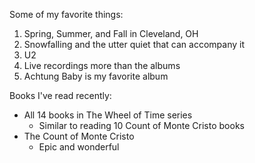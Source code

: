 Some of my favorite things:

1. Spring, Summer, and Fall in Cleveland, OH
2. Snowfalling and the utter quiet that can accompany it
3. U2
  1. Live recordings more than the albums
  2. Achtung Baby is my favorite album
 
Books I've read recently:

- All 14 books in The Wheel of Time series
  - Similar to reading 10 Count of Monte Cristo books
- The Count of Monte Cristo
  - Epic and wonderful
